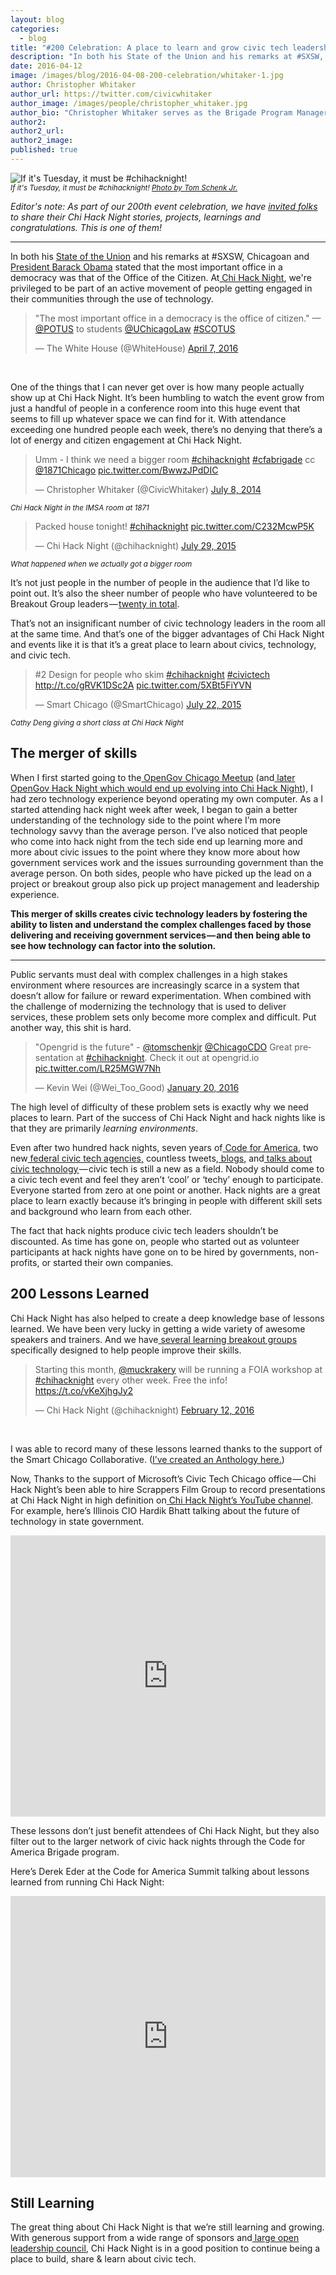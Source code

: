 ```yaml
---
layout: blog
categories: 
  - blog
title: "#200 Celebration: A place to learn and grow civic tech leadership"
description: "In both his State of the Union and his remarks at #SXSW, Chicagoan and President Barack Obama stated that the most important office in a democracy was that of the Office of the Citizen. At Chi Hack Night, we’re privileged to be part of an active movement of people getting engaged in their communities through the use of technology."
date: 2016-04-12
image: /images/blog/2016-04-08-200-celebration/whitaker-1.jpg
author: Christopher Whitaker
author_url: https://twitter.com/civicwhitaker
author_image: /images/people/christopher_whitaker.jpg
author_bio: "Christopher Whitaker serves as the Brigade Program Manager for Code for America. Previously, Whitaker worked at the Illinois Department of Employment Security and served with the U.S. Army in Iraq as a mechanized infantryman."
author2:
author2_url:
author2_image:
published: true
---
```


<p class="text-center"><img src="/images/blog/2016-04-08-200-celebration/whitaker-1.jpg" alt="If it's Tuesday, it must be #chihacknight!" class="img-thumbnail"/><br />

<small>
    <em>If it's Tuesday, it must be #chihacknight! <a href='https://twitter.com/ChicagoCDO/status/666776992302264320'>Photo by Tom Schenk Jr.</a></em>
</small>
</p>

*Editor's note: As part of our 200th event celebration, we have [invited folks](/blog/2016/03/25/chi-hack-night-200-call-for-speakers-and-writers.html) to share their Chi Hack Night stories, projects, learnings and congratulations. This is one of them!*

---

In both his [State of the Union](https://medium.com/@WhiteHouse/president-obama-s-2016-state-of-the-union-address-7c06300f9726#.v7s0q8u5f) and his remarks at #SXSW, Chicagoan and[ President Barack Obama](https://twitter.com/BarackObama) stated that the most important office in a democracy was that of the Office of the Citizen. At[ Chi Hack Night](http://chihacknight.org/), we're privileged to be part of an active movement of people getting engaged in their communities through the use of technology. 

<blockquote class="twitter-tweet" data-lang="en"><p lang="en" dir="ltr">&quot;The most important office in a democracy is the office of citizen.&quot; —<a href="https://twitter.com/POTUS">@POTUS</a> to students <a href="https://twitter.com/UChicagoLaw">@UChicagoLaw</a> <a href="https://twitter.com/hashtag/SCOTUS?src=hash">#SCOTUS</a></p>&mdash; The White House (@WhiteHouse) <a href="https://twitter.com/WhiteHouse/status/718186138045964288">April 7, 2016</a></blockquote>
<script async src="//platform.twitter.com/widgets.js" charset="utf-8"></script>

<br />

One of the things that I can never get over is how many people actually show up at Chi Hack Night. It’s been humbling to watch the event grow from just a handful of people in a conference room into this huge event that seems to fill up whatever space we can find for it. With attendance exceeding one hundred people each week, there’s no denying that there’s a lot of energy and citizen engagement at Chi Hack Night. 

<blockquote class="twitter-tweet" data-lang="en"><p lang="en" dir="ltr">Umm - I think we need a bigger room <a href="https://twitter.com/hashtag/chihacknight?src=hash">#chihacknight</a> <a href="https://twitter.com/hashtag/cfabrigade?src=hash">#cfabrigade</a> cc <a href="https://twitter.com/1871Chicago">@1871Chicago</a> <a href="http://t.co/BwwzJPdDIC">pic.twitter.com/BwwzJPdDIC</a></p>&mdash; Christopher Whitaker (@CivicWhitaker) <a href="https://twitter.com/CivicWhitaker/status/486649122754031616">July 8, 2014</a></blockquote>
<script async src="//platform.twitter.com/widgets.js" charset="utf-8"></script>

<p class='text-center'>
    <small><em>Chi Hack Night in the IMSA room at 1871</em></small>
</p>

<blockquote class="twitter-tweet" data-lang="en"><p lang="en" dir="ltr">Packed house tonight! <a href="https://twitter.com/hashtag/chihacknight?src=hash">#chihacknight</a> <a href="http://t.co/C232McwP5K">pic.twitter.com/C232McwP5K</a></p>&mdash; Chi Hack Night (@chihacknight) <a href="https://twitter.com/chihacknight/status/626184128866746368">July 29, 2015</a></blockquote>
<script async src="//platform.twitter.com/widgets.js" charset="utf-8"></script>

<p class='text-center'>
    <small><em>What happened when we actually got a bigger room</em></small>
</p>

It’s not just people in the number of people in the audience that I’d like to point out. It’s also the sheer number of people who have volunteered to be Breakout Group leaders — [twenty in total](http://chihacknight.org/breakouts.html). 

That’s not an insignificant number of civic technology leaders in the room all at the same time. And that’s one of the bigger advantages of Chi Hack Night and events like it is that it’s a great place to learn about civics, technology, and civic tech. 

<blockquote class="twitter-tweet" data-lang="en"><p lang="en" dir="ltr">#2 Design for people who skim <a href="https://twitter.com/hashtag/chihacknight?src=hash">#chihacknight</a> <a href="https://twitter.com/hashtag/civictech?src=hash">#civictech</a> <a href="http://t.co/gRVK1DSc2A">http://t.co/gRVK1DSc2A</a> <a href="http://t.co/5XBt5FiYVN">pic.twitter.com/5XBt5FiYVN</a></p>&mdash; Smart Chicago (@SmartChicago) <a href="https://twitter.com/SmartChicago/status/623645119963643904">July 22, 2015</a></blockquote>
<script async src="//platform.twitter.com/widgets.js" charset="utf-8"></script>

<p class='text-center'>
    <small><em>Cathy Deng giving a short class at Chi Hack Night</em></small>
</p>

## The merger of skills

When I first started going to the[ OpenGov Chicago Meetup](http://www.meetup.com/OpenGovChicago/) (and[ later OpenGov Hack Night which would end up evolving into Chi Hack Night](http://chihacknight.org/blog/2015/05/12/introducing-chi-hack-night.html)), I had zero technology experience beyond operating my own computer. As a I started attending hack night week after week, I began to gain a better understanding of the technology side to the point where I’m more technology savvy than the average person. I’ve also noticed that people who come into hack night from the tech side end up learning more and more about civic issues to the point where they know more about how government services work and the issues surrounding government than the average person. On both sides, people who have picked up the lead on a project or breakout group also pick up project management and leadership experience. 

**This merger of skills creates civic technology leaders by fostering the ability to listen and understand the complex challenges faced by those delivering and receiving government services — and then being able to see how technology can factor into the solution.**

** **

Public servants must deal with complex challenges in a high stakes environment where resources are increasingly scarce in a system that doesn’t allow for failure or reward experimentation. When combined with the challenge of modernizing the technology that is used to deliver services, these problem sets only become more complex and difficult. Put another way, this shit is hard.

<blockquote class="twitter-tweet" data-lang="en"><p lang="en" dir="ltr">&quot;Opengrid is the future&quot; - <a href="https://twitter.com/tomschenkjr">@tomschenkjr</a> <a href="https://twitter.com/ChicagoCDO">@ChicagoCDO</a> Great presentation at <a href="https://twitter.com/hashtag/chihacknight?src=hash">#chihacknight</a>. Check it out at opengrid.io <a href="https://t.co/LR25MGW7Nh">pic.twitter.com/LR25MGW7Nh</a></p>&mdash; Kevin Wei (@Wei_Too_Good) <a href="https://twitter.com/Wei_Too_Good/status/689618837591953413">January 20, 2016</a></blockquote>
<script async src="//platform.twitter.com/widgets.js" charset="utf-8"></script>

The high level of difficulty of these problem sets is exactly why we need places to learn. Part of the success of Chi Hack Night and hack nights like is that they are primarily *learning* *environments*.

Even after two hundred hack nights, seven years of[ Code for America](http://www.codeforamerica.org), two new[ federal civic tech agencies,](https://18f.gsa.gov) countless tweets,[ blogs](https://medium.com/@CivicWhitaker/what-is-civic-tech-b61a58c3eba8), and[ talks about civic technology ](https://www.youtube.com/watch?v=yViYA8IG36U)— civic tech is still a new as a field. Nobody should come to a civic tech event and feel they aren’t ‘cool’ or ‘techy’ enough to participate. Everyone started from zero at one point or another. Hack nights are a great place to learn exactly because it’s bringing in people with different skill sets and background who learn from each other.

The fact that hack nights produce civic tech leaders shouldn’t be discounted. As time has gone on, people who started out as volunteer participants at hack nights have gone on to be hired by governments, non-profits, or started their own companies. 

## 200 Lessons Learned

Chi Hack Night has also helped to create a deep knowledge base of lessons learned. We have been very lucky in getting a wide variety of awesome speakers and trainers. And we have[ several learning breakout groups](http://chihacknight.org/breakouts.html) specifically designed to help people improve their skills. 

<blockquote class="twitter-tweet" data-lang="en"><p lang="en" dir="ltr">Starting this month, <a href="https://twitter.com/muckrakery">@muckrakery</a> will be running a FOIA workshop at <a href="https://twitter.com/hashtag/chihacknight?src=hash">#chihacknight</a> every other week. Free the info! <a href="https://t.co/vKeXjhgJy2">https://t.co/vKeXjhgJy2</a></p>&mdash; Chi Hack Night (@chihacknight) <a href="https://twitter.com/chihacknight/status/698202803249029121">February 12, 2016</a></blockquote>
<script async src="//platform.twitter.com/widgets.js" charset="utf-8"></script>

<br />

I was able to record many of these lessons learned thanks to the support of the Smart Chicago Collaborative. ([I’ve created an Anthology here.](http://www.slideshare.net/smartchicago/the-civicwhitaker-anthology-53351581)) 

Now, Thanks to the support of Microsoft’s Civic Tech Chicago office — Chi Hack Night’s been able to hire Scrappers Film Group to record presentations at Chi Hack Night in high definition on[ Chi Hack Night’s YouTube channel](https://www.youtube.com/c/ChiHackNight). For example, here’s Illinois CIO Hardik Bhatt talking about the future of technology in state government. 

<iframe width="100%" height="450" src="https://www.youtube.com/embed/hzEPbJ1Zb0M" frameborder="0" allowfullscreen></iframe>

<br />

These lessons don’t just benefit attendees of Chi Hack Night, but they also filter out to the larger network of civic hack nights through the Code for America Brigade program. 

Here’s Derek Eder at the Code for America Summit talking about lessons learned from running Chi Hack Night:

<iframe width="100%" height="450" src="https://www.youtube.com/embed/V7MDrILmMIk" frameborder="0" allowfullscreen></iframe>

<br />

## Still Learning

The great thing about Chi Hack Night is that we’re still learning and growing. With generous support from a wide range of sponsors and[ large open leadership council](http://chihacknight.org/leadership-council.html), Chi Hack Night is in a good position to continue being a place to build, share & learn about civic tech.
